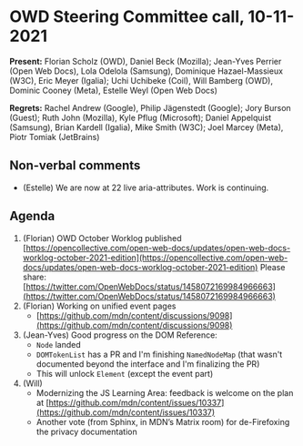 # OWD Steering Committee call, 10-11-2021

**Present:** Florian Scholz (OWD), Daniel Beck (Mozilla);  Jean-Yves Perrier (Open Web Docs), Lola Odelola (Samsung), Dominique Hazael-Massieux (W3C), Eric Meyer (Igalia); Uchi Uchibeke (Coil),  Will Bamberg (OWD), Dominic Cooney (Meta), Estelle Weyl (Open Web Docs)

**Regrets:**  Rachel Andrew (Google), Philip Jägenstedt (Google); Jory Burson (Guest); Ruth John (Mozilla), Kyle Pflug (Microsoft); Daniel Appelquist (Samsung), Brian Kardell (Igalia), Mike Smith (W3C); Joel Marcey (Meta), Piotr Tomiak (JetBrains)

## Non-verbal comments

* (Estelle) We are now at 22 live aria-attributes. Work is continuing.


## Agenda

1. (Florian) OWD October Worklog published [https://opencollective.com/open-web-docs/updates/open-web-docs-worklog-october-2021-edition](https://opencollective.com/open-web-docs/updates/open-web-docs-worklog-october-2021-edition) Please share: [https://twitter.com/OpenWebDocs/status/1458072169984966663](https://twitter.com/OpenWebDocs/status/1458072169984966663) 
2. (Florian) Working on unified event pages
    - [https://github.com/mdn/content/discussions/9098](https://github.com/mdn/content/discussions/9098) 
3. (Jean-Yves) Good progress on the DOM Reference: 
    - `Node` landed
    - `DOMTokenList` has a PR and I'm finishing `NamedNodeMap` (that wasn't documented  beyond the interface and I'm finalizing the PR)
    - This will unlock `Element` (except the event part)
4. (Will) 
    - Modernizing the JS Learning Area: feedback is welcome on the plan at [https://github.com/mdn/content/issues/10337](https://github.com/mdn/content/issues/10337) 
    - Another vote (from Sphinx, in MDN’s Matrix room) for de-Firefoxing the privacy documentation